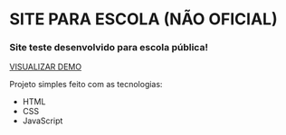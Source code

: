 
# SITE PARA ESCOLA (NÃO OFICIAL)
### Site teste desenvolvido para escola pública!

[VISUALIZAR DEMO](https://ced06ceilandia.netlify.app)  

Projeto simples feito com as tecnologias:
* HTML
* CSS
* JavaScript
